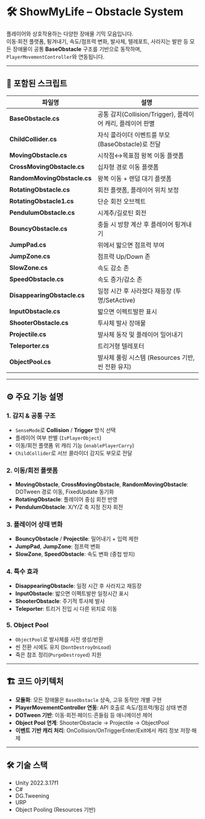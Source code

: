 # 🛠 ShowMyLife – Obstacle System

플레이어와 상호작용하는 다양한 장애물 기믹 모음입니다.  
이동·회전 플랫폼, 튕겨내기, 속도/점프력 변화, 발사체, 텔레포트, 사라지는 발판 등 모든 장애물이 공통 **BaseObstacle** 구조를 기반으로 동작하며, `PlayerMovementController`와 연동됩니다.

---

## 📂 포함된 스크립트

| 파일명 | 설명 |
|--------|------|
| **BaseObstacle.cs** | 공통 감지(Collision/Trigger), 플레이어 캐리, 플레이어 판별 |
| **ChildCollider.cs** | 자식 콜라이더 이벤트를 부모(BaseObstacle)로 전달 |
| **MovingObstacle.cs** | 시작점↔목표점 왕복 이동 플랫폼 |
| **CrossMovingObstacle.cs** | 십자형 경로 이동 플랫폼 |
| **RandomMovingObstacle.cs** | 왕복 이동 + 랜덤 대기 플랫폼 |
| **RotatingObstacle.cs** | 회전 플랫폼, 플레이어 위치 보정 |
| **RotatingObstacle1.cs** | 단순 회전 오브젝트 |
| **PendulumObstacle.cs** | 시계추/길로틴 회전 |
| **BouncyObstacle.cs** | 충돌 시 방향 계산 후 플레이어 튕겨내기 |
| **JumpPad.cs** | 위에서 밟으면 점프력 부여 |
| **JumpZone.cs** | 점프력 Up/Down 존 |
| **SlowZone.cs** | 속도 감소 존 |
| **SpeedObstacle.cs** | 속도 증가/감소 존 |
| **DisappearingObstacle.cs** | 일정 시간 후 사라졌다 재등장 (투명/SetActive) |
| **InputObstacle.cs** | 밟으면 이펙트발판 표시 |
| **ShooterObstacle.cs** | 투사체 발사 장애물 |
| **Projectile.cs** | 발사체 동작 및 플레이어 밀어내기 |
| **Teleporter.cs** | 트리거형 텔레포터 |
| **ObjectPool.cs** | 발사체 풀링 시스템 (Resources 기반, 씬 전환 유지) |

---

## ⚙ 주요 기능 설명

### 1. 감지 & 공통 구조
- `SenseMode`로 **Collision** / **Trigger** 방식 선택
- 플레이어 여부 판별 (`IsPlayerObject`)
- 이동/회전 플랫폼 위 캐리 기능 (`enablePlayerCarry`)
- `ChildCollider`로 서브 콜라이더 감지도 부모로 전달

### 2. 이동/회전 플랫폼
- **MovingObstacle**, **CrossMovingObstacle**, **RandomMovingObstacle**: DOTween 경로 이동, FixedUpdate 동기화
- **RotatingObstacle**: 플레이어 중심 회전 반영
- **PendulumObstacle**: X/Y/Z 축 지정 진자 회전

### 3. 플레이어 상태 변화
- **BouncyObstacle** / **Projectile**: 밀어내기 + 입력 제한
- **JumpPad**, **JumpZone**: 점프력 변화
- **SlowZone**, **SpeedObstacle**: 속도 변화 (중첩 방지)

### 4. 특수 효과
- **DisappearingObstacle**: 일정 시간 후 사라지고 재등장
- **InputObstacle**: 밟으면 이펙트발판 일정시간 표시
- **ShooterObstacle**: 주기적 투사체 발사
- **Teleporter**: 트리거 진입 시 다른 위치로 이동

### 5. Object Pool
- `ObjectPool`로 발사체를 사전 생성/반환
- 씬 전환 시에도 유지 (`DontDestroyOnLoad`)
- 죽은 참조 정리(`PurgeDestroyed`) 지원

---

## 🏗 코드 아키텍처

- **모듈화**: 모든 장애물은 `BaseObstacle` 상속, 고유 동작만 개별 구현
- **PlayerMovementController 연동**: API 호출로 속도/점프력/튕김 상태 변경
- **DOTween 기반**: 이동·회전·페이드·흔들림 등 애니메이션 제어
- **Object Pool 연계**: ShooterObstacle → Projectile → ObjectPool
- **이벤트 기반 캐리 처리**: OnCollision/OnTriggerEnter/Exit에서 캐리 정보 저장·해제

---

## 🛠 기술 스택
- Unity 2022.3.17f1
- C#
- DG.Tweening
- URP
- Object Pooling (Resources 기반)
